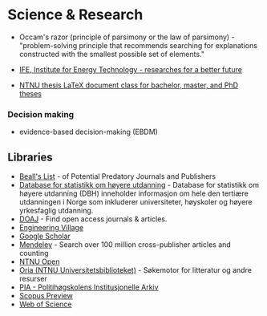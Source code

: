 # Science & Research

- Occam's razor (principle of parsimony or the law of parsimony) - "problem-solving principle that recommends searching for explanations constructed with the smallest possible set of elements."

- [IFE, Institute for Energy Technology - researches for a better future](https://ife.no/en/)
- [ NTNU thesis LaTeX document class for bachelor, master, and PhD theses ](https://github.com/COPCSE-NTNU/thesis-NTNU)

### Decision making
- evidence-based decision-making (EBDM)

## Libraries
- [Beall's List](https://beallslist.net/) -  of Potential Predatory Journals and Publishers 
- [Database for statistikk om høyere utdanning](https://dbh.hkdir.no/) - Database for statistikk om høyere utdanning (DBH) inneholder informasjon om hele den tertiære utdanningen i Norge som inkluderer universiteter, høyskoler og høyere yrkesfaglig utdanning.
- [DOAJ](https://doaj.org/) - Find open access journals & articles.
- [Engineering Village](https://www.engineeringvillage.com/home.url?redir=t)
- [Google Scholar](https://scholar.google.com/)
- [Mendeley](https://www.mendeley.com/) - Search over 100 million cross-publisher articles and counting
- [NTNU Open](https://ntnuopen.ntnu.no/ntnu-xmlui/)
- [Oria (NTNU Universitetsbiblioteket)](https://www.ntnu.no/ub) -  Søkemotor for litteratur og andre resurser
- [PIA - Politihøgskolens Institusjonelle Arkiv](https://phs.brage.unit.no/phs-xmlui/)
- [Scopus Preview](https://www.scopus.com/standard/marketing.uri#basic)
- [Web of Science](https://access.clarivate.com/)

